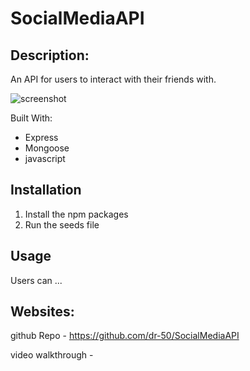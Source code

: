 # SocialMediaAPI

## Description:
An API for users to interact with their friends with.

![screenshot](/)

Built With:
* Express
* Mongoose
* javascript

## Installation
1. Install the npm packages
2. Run the seeds file

## Usage
Users can ...

## Websites:
github Repo -
https://github.com/dr-50/SocialMediaAPI

video walkthrough -
